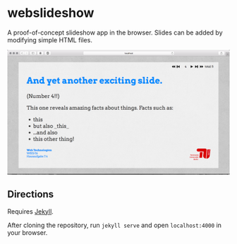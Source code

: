# webslideshow
A proof-of-concept slideshow app in the browser. Slides can be added by modifying simple HTML files.

![A beautiful screenshot](https://github.com/jonasmargraf/webslideshow/blob/master/screen.png)

## Directions
Requires [Jekyll](https://jekyllrb.com).

After cloning the repository, run ```jekyll serve``` and open ```localhost:4000``` in your browser.
